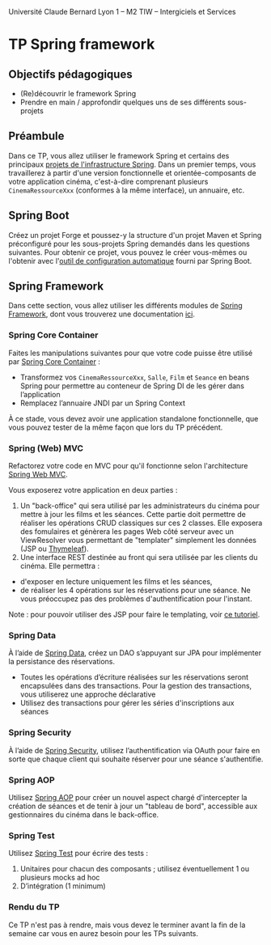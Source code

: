 Université Claude Bernard Lyon 1 – M2 TIW – Intergiciels et Services

# TP Spring framework

## Objectifs pédagogiques

- (Re)découvrir le framework Spring
- Prendre en main / approfondir quelques uns de ses différents sous-projets

## Préambule

Dans ce TP, vous allez utiliser le framework Spring et certains des principaux [projets de l'infrastructure Spring](http://spring.io/projects). Dans un premier temps, vous travaillerez à partir d'une version fonctionnelle et orientée-composants de votre application cinéma, c'est-à-dire comprenant plusieurs `CinemaRessourceXxx` (conformes à la même interface), un annuaire, etc.

## Spring Boot

Créez un projet Forge et poussez-y la structure d'un projet Maven et Spring préconfiguré pour les sous-projets Spring demandés dans les questions suivantes. Pour obtenir ce projet, vous pouvez le créer vous-mêmes ou l'obtenir avec l'[outil de configuration automatique](https://start.spring.io/) fourni par Spring Boot.

## Spring Framework

Dans cette section, vous allez utiliser les différents modules de [Spring Framework](http://projects.spring.io/spring-framework/), dont vous trouverez une documentation [ici](http://docs.spring.io/spring-framework/docs/current/spring-framework-reference/html/overview.html#overview-modules).

### Spring Core Container

Faites les manipulations suivantes pour que votre code puisse être utilisé par [Spring Core Container](http://docs.spring.io/spring-framework/docs/current/spring-framework-reference/html/overview.html#overview-core-container) :

- Transformez vos `CinemaRessourceXxx`, `Salle`, `Film` et `Seance` en beans Spring pour permettre au conteneur de Spring DI de les gérer dans l’application
- Remplacez l’annuaire JNDI par un Spring Context

&Agrave; ce stade, vous devez avoir une application standalone fonctionnelle, que vous pouvez tester de la même façon que lors du TP précédent.

### Spring (Web) MVC

Refactorez votre code en MVC pour qu'il fonctionne selon l'architecture [Spring Web MVC](https://docs.spring.io/spring-framework/docs/current/spring-framework-reference/web.html#spring-web).

Vous exposerez votre application en deux parties :

1. Un "back-office" qui sera utilisé par les administrateurs du cinéma pour mettre à jour les films et les séances. Cette partie doit permettre de réaliser les opérations CRUD classiques sur ces 2 classes. Elle exposera des fomulaires et génèrera les pages Web côté serveur avec un ViewResolver vous permettant de "templater" simplement les données (JSP ou [Thymeleaf](https://www.thymeleaf.org/)).
2. Une interface REST destinée au front qui sera utilisée par les clients du cinéma. Elle permettra  :

- d'exposer en lecture uniquement les films et les séances,
- de réaliser les 4 opérations sur les réservations pour une séance. Ne vous préoccupez pas des problèmes d'authentification pour l'instant.

Note : pour pouvoir utiliser des JSP pour faire le templating, voir [ce tutoriel](https://howtodoinjava.com/spring-boot/spring-boot-jsp-view-example/).

### Spring Data

À l’aide de [Spring Data](http://projects.spring.io/spring-data), créez un DAO s’appuyant sur JPA pour implémenter la persistance des réservations.

- Toutes les opérations d’écriture réalisées sur les réservations seront encapsulées dans des transactions. Pour la gestion des transactions, vous utiliserez une approche déclarative
- Utilisez des transactions pour gérer les séries d'inscriptions aux séances

### Spring Security

À l’aide de [Spring Security](http://projects.spring.io/spring-security), utilisez l’authentification via OAuth pour faire en sorte que chaque client qui souhaite réserver pour une séance s'authentifie.

### Spring AOP

Utilisez [Spring AOP](http://docs.spring.io/spring-framework/docs/current/spring-framework-reference/html/overview.html#overview-aop-instrumentation) pour créer un nouvel aspect chargé d'intercepter la création de séances et de tenir à jour un "tableau de bord", accessible aux gestionnaires du cinéma dans le back-office.

### Spring Test

Utilisez [Spring Test](http://docs.spring.io/spring-framework/docs/current/spring-framework-reference/html/overview.html#overview-testing) pour écrire des tests :

1. Unitaires pour chacun des composants ; utilisez éventuellement 1 ou plusieurs mocks ad hoc
2. D’intégration (1 minimum)

### Rendu du TP

Ce TP n'est pas à rendre, mais vous devez le terminer avant la fin de la semaine car vous en aurez besoin pour les TPs suivants.
